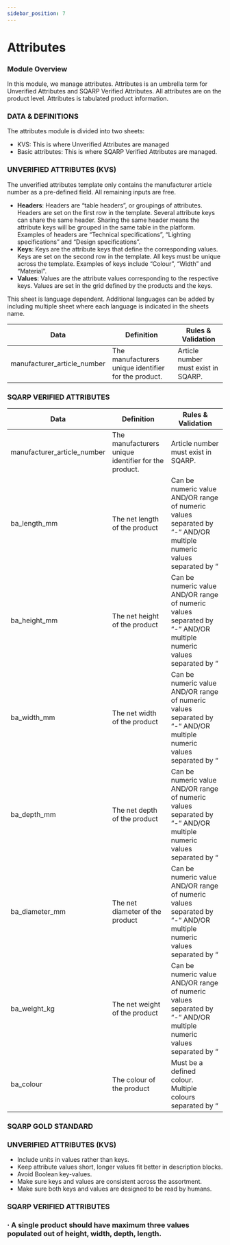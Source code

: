 ```yaml
---
sidebar_position: 7
---
```


# Attributes

### Module Overview

In this module, we manage attributes. Attributes is an umbrella term for Unverified Attributes and SQARP Verified Attributes. All attributes are on the product level. Attributes is tabulated product information.

### DATA & DEFINITIONS

The attributes module is divided into two sheets:

- KVS: This is where Unverified Attributes are managed
- Basic attributes: This is where SQARP Verified Attributes are managed.

### UNVERIFIED ATTRIBUTES (KVS)

The unverified attributes template only contains the manufacturer article number as a pre-defined field. All remaining inputs are free.

- **Headers**: Headers are “table headers”, or groupings of attributes. Headers are set on the first row in the template. Several attribute keys can share the same header. Sharing the same header means the attribute keys will be grouped in the same table in the platform. Examples of headers are “Technical specifications”, “Lighting specifications” and “Design specifications”.
- **Keys**: Keys are the attribute keys that define the corresponding values. Keys are set on the second row in the template. All keys must be unique across the template. Examples of keys include “Colour”, “Width” and “Material”.
- **Values**: Values are the attribute values corresponding to the respective keys. Values are set in the grid defined by the products and the keys.

This sheet is language dependent. Additional languages can be added by including multiple sheet where each language is indicated in the sheets name.

| Data | Definition | Rules & Validation |
| --- | --- | --- |
| manufacturer_article_number | The manufacturers unique identifier for the product. | Article number must exist in SQARP. |

### SQARP VERIFIED ATTRIBUTES

| Data | Definition | Rules & Validation |
| --- | --- | --- |
| manufacturer_article_number | The manufacturers unique identifier for the product. | Article number must exist in SQARP. |
| ba_length_mm | The net length of the product | Can be numeric value AND/OR range of numeric values separated by “-“ AND/OR multiple numeric values separated by “|” |
| ba_height_mm | The net height of the product | Can be numeric value AND/OR range of numeric values separated by “-“ AND/OR multiple numeric values separated by “|” |
| ba_width_mm | The net width of the product | Can be numeric value AND/OR range of numeric values separated by “-“ AND/OR multiple numeric values separated by “|” |
| ba_depth_mm | The net depth of the product | Can be numeric value AND/OR range of numeric values separated by “-“ AND/OR multiple numeric values separated by “|” |
| ba_diameter_mm | The net diameter of the product | Can be numeric value AND/OR range of numeric values separated by “-“ AND/OR multiple numeric values separated by “|” |
| ba_weight_kg | The net weight of the product | Can be numeric value AND/OR range of numeric values separated by “-“ AND/OR multiple numeric values separated by “|” |
| ba_colour | The colour of the product | Must be a defined colour. Multiple colours separated by “|”. The full list of defined colours can be found here. |

### SQARP GOLD STANDARD

### UNVERIFIED ATTRIBUTES (KVS)

- Include units in values rather than keys.
- Keep attribute values short, longer values fit better in description blocks.
- Avoid Boolean key-values.
- Make sure keys and values are consistent across the assortment.
- Make sure both keys and values are designed to be read by humans.

### SQARP VERIFIED ATTRIBUTES

### · A single product should have maximum three values populated out of height, width, depth, length.
